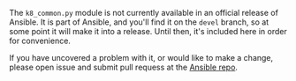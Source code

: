 The `k8_common.py` module is not currently available in an official release of Ansible. It is part of Ansible, and you'll find it on the `devel` branch, so at some point it will make it into a release. Until then, it's included here in order for convenience.

If you have uncovered a problem with it, or would like to make a change, please open issue and submit pull requess at the [Ansible repo](https://github.com/ansible/ansible).
